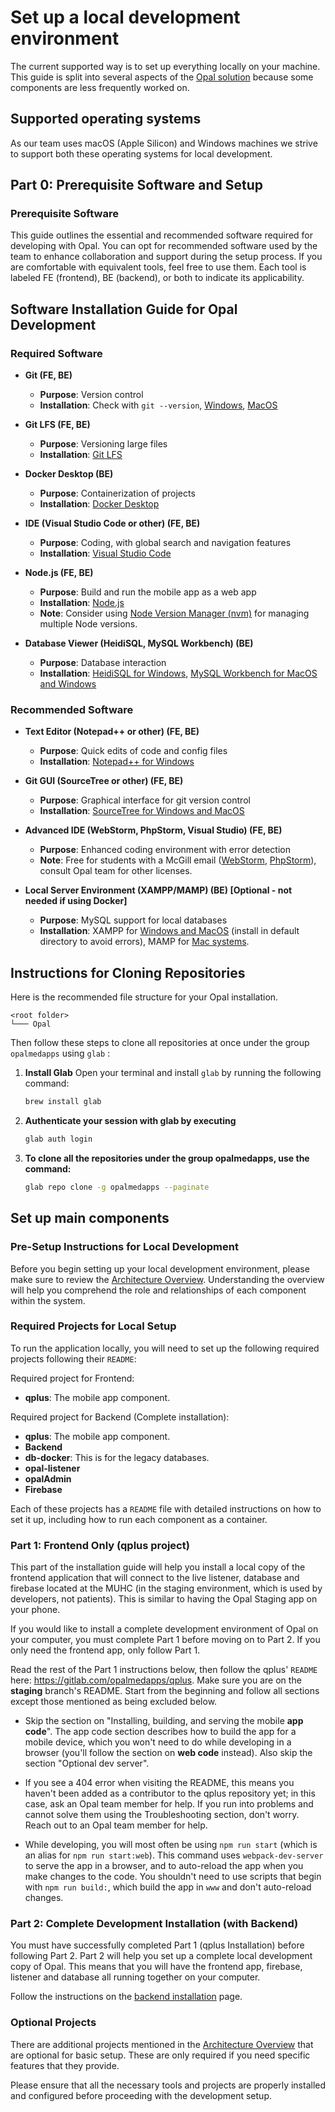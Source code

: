 # Set up a local development environment

The current supported way is to set up everything locally on your machine.
This guide is split into several aspects of the [Opal solution](index.md#high-level-architecture) because some components are less frequently worked on.

## Supported operating systems

As our team uses macOS (Apple Silicon) and Windows machines we strive to support both these operating systems for local development.

## Part 0: Prerequisite Software and Setup

### Prerequisite Software

This guide outlines the essential and recommended software required for developing with Opal. You can opt for recommended software used by the team to enhance collaboration and support during the setup process. If you are comfortable with equivalent tools, feel free to use them. Each tool is labeled FE (frontend), BE (backend), or both to indicate its applicability.

## Software Installation Guide for Opal Development

### Required Software

- **Git (FE, BE)**
    - **Purpose**: Version control
    - **Installation**: Check with `git --version`, [Windows](https://git-scm.com/download/win), [MacOS](https://git-scm.com/download/mac)

- **Git LFS (FE, BE)**
    - **Purpose**: Versioning large files
    - **Installation**: [Git LFS](https://git-lfs.github.com/)

- **Docker Desktop (BE)**
    - **Purpose**: Containerization of projects
    - **Installation**: [Docker Desktop](https://www.docker.com/products/docker-desktop/)

- **IDE (Visual Studio Code or other) (FE, BE)**
    - **Purpose**: Coding, with global search and navigation features
    - **Installation**: [Visual Studio Code](https://code.visualstudio.com/)

- **Node.js (FE, BE)**
    - **Purpose**: Build and run the mobile app as a web app
    - **Installation**: [Node.js](https://nodejs.org/en)
    - **Note**: Consider using [Node Version Manager (nvm)](https://github.com/nvm-sh/nvm) for managing multiple Node versions.

- **Database Viewer (HeidiSQL, MySQL Workbench) (BE)**
    - **Purpose**: Database interaction
    - **Installation**: [HeidiSQL for Windows](https://www.heidisql.com/download.php), [MySQL Workbench for MacOS and Windows](https://www.mysql.com/products/workbench/)

### Recommended Software

- **Text Editor (Notepad++ or other) (FE, BE)**
    - **Purpose**: Quick edits of code and config files
    - **Installation**: [Notepad++ for Windows](https://notepad-plus-plus.org/downloads/)

- **Git GUI (SourceTree or other) (FE, BE)**
    - **Purpose**: Graphical interface for git version control
    - **Installation**: [SourceTree for Windows and MacOS](https://www.sourcetreeapp.com/)

- **Advanced IDE (WebStorm, PhpStorm, Visual Studio) (FE, BE)**
    - **Purpose**: Enhanced coding environment with error detection
    - **Note**: Free for students with a McGill email ([WebStorm](https://www.jetbrains.com/webstorm/download/#section=windows), [PhpStorm](https://www.jetbrains.com/phpstorm/download/#section=windows)), consult Opal team for other licenses.

- **Local Server Environment (XAMPP/MAMP) (BE) [Optional - not needed if using Docker]**
    - **Purpose**: MySQL support for local databases
    - **Installation**: XAMPP for [Windows and MacOS](https://www.apachefriends.org/index.html) (install in default directory to avoid errors), MAMP for [Mac systems](https://www.mamp.info/en/downloads/).

## Instructions for Cloning Repositories

Here is the recommended file structure for your Opal installation.

```text
<root folder>
└─── Opal
```

Then follow these steps to clone all repositories at once under the group `opalmedapps` using `glab` :

1. **Install Glab**
   Open your terminal and install `glab` by running the following command:

   ```bash
   brew install glab
   ```

2. **Authenticate your session with glab by executing**

   ```bash
   glab auth login
   ```

3. **To clone all the repositories under the group opalmedapps, use the command:**

   ```bash
   glab repo clone -g opalmedapps --paginate
   ```

## Set up main components

### Pre-Setup Instructions for Local Development

Before you begin setting up your local development environment, please make sure to review the [Architecture Overview](https://opalmedapps.gitlab.io/docs/architecture/). Understanding the overview will help you comprehend the role and relationships of each component within the system.

### Required Projects for Local Setup

To run the application locally, you will need to set up the following required projects following their `README`:

Required project for Frontend:

- **qplus**: The mobile app component.

Required project for Backend (Complete installation):

- **qplus**: The mobile app component.
- **Backend**
- **db-docker**: This is for the legacy databases.
- **opal-listener**
- **opalAdmin**
- **Firebase**

Each of these projects has a `README` file with detailed instructions on how to set it up, including how to run each component as a container.

### Part 1: Frontend Only (qplus project)

This part of the installation guide will help you install a local copy of the frontend application that will connect to the live listener, database and firebase located at the MUHC (in the staging environment, which is used by developers, not patients).
This is similar to having the Opal Staging app on your phone.

If you would like to install a complete development environment of Opal on your computer, you must complete Part 1 before moving on to Part 2. If you only need the frontend app, only follow Part 1.

Read the rest of the Part 1 instructions below, then follow the qplus' `README` here: https://gitlab.com/opalmedapps/qplus.
Make sure you are on the **staging** branch's README. Start from the beginning and follow all sections except
those mentioned as being excluded below.

- Skip the section on "Installing, building, and serving the mobile **app code**". The app code section describes how to build
    the app for a mobile device, which you won't need to do while developing in a browser (you'll follow the section on **web code**
    instead).  Also skip the section "Optional dev server".

- If you see a 404 error when visiting the README, this means you haven't been added as a contributor to the qplus repository yet;
    in this case, ask an Opal team member for help. If you run into problems and cannot solve them using the Troubleshooting section,
    don't worry. Reach out to an Opal team member for help.

- While developing, you will most often be using `npm run start` (which is an alias for `npm run start:web`).
    This command uses `webpack-dev-server` to serve the app in a browser, and to auto-reload the app when you make changes to the code.
    You shouldn't need to use scripts that begin with `npm run build:`, which build the app in `www` and don't auto-reload changes.

### Part 2: Complete Development Installation (with Backend)

You must have successfully completed Part 1 (qplus Installation) before following Part 2. Part 2 will help you set up a complete local development copy of Opal. This means that you will have the frontend app, firebase, listener and database all running together on your computer.

Follow the instructions on the [backend installation](./backend.md) page.

### Optional Projects

There are additional projects mentioned in the [Architecture Overview](https://opalmedapps.gitlab.io/docs/architecture/) that are optional for basic setup. These are only required if you need specific features that they provide.

Please ensure that all the necessary tools and projects are properly installed and configured before proceeding with the development setup.

